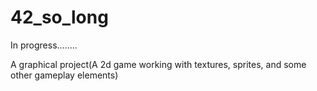 # 42_so_long

In progress........

A graphical project(A 2d game working with textures, sprites, and some other  gameplay elements)
